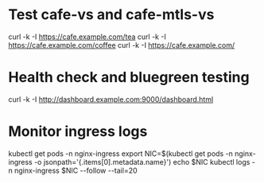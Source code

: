 # Test cafe-vs and cafe-mtls-vs
curl -k -I https://cafe.example.com/tea
curl -k -I https://cafe.example.com/coffee
curl -k -I https://cafe.example.com/

# Health check and bluegreen testing
curl -k -I http://dashboard.example.com:9000/dashboard.html

# Monitor ingress logs
kubectl get pods -n nginx-ingress
export NIC=$(kubectl get pods -n nginx-ingress -o jsonpath='{.items[0].metadata.name}')
echo $NIC
kubectl logs -n nginx-ingress $NIC --follow --tail=20